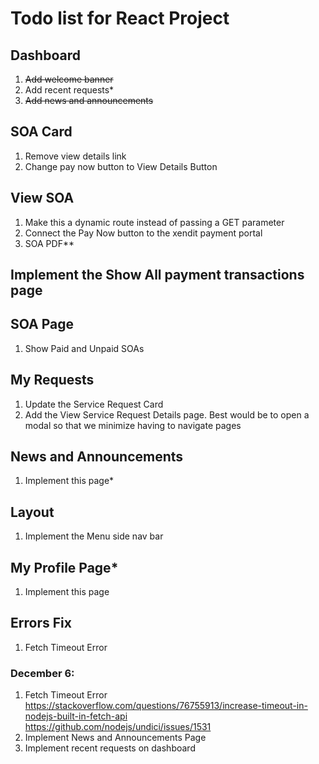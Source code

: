 # Todo list for React Project

## Dashboard
1. ~~Add welcome banner~~
2. Add recent requests*
3. ~~Add news and announcements~~

## SOA Card
1. Remove view details link
2. Change pay now button to View Details Button

## View SOA
1. Make this a dynamic route instead of passing a GET parameter
2. Connect the Pay Now button to the xendit payment portal
3. SOA PDF**

## Implement the Show All payment transactions page

## SOA Page
1. Show Paid and Unpaid SOAs

## My Requests
1. Update the Service Request Card
2. Add the View Service Request Details page. Best would be to open a modal so that we minimize having to navigate pages

## News and Announcements
1. Implement this page*

## Layout
1. Implement the Menu side nav bar

## My Profile Page*
1. Implement this page

## Errors Fix
1. Fetch Timeout Error

### December 6:
1. Fetch Timeout Error<br>
https://stackoverflow.com/questions/76755913/increase-timeout-in-nodejs-built-in-fetch-api<br>
https://github.com/nodejs/undici/issues/1531
2. Implement News and Announcements Page
3. Implement recent requests on dashboard